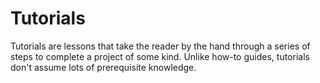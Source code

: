 # Tutorials

Tutorials are lessons that take the reader by the hand through a series
of steps to complete a project of some kind. Unlike how-to guides,
tutorials don't assume lots of prerequisite knowledge.